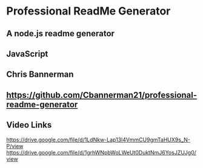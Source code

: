 # Professional ReadMe Generator

## A node.js readme generator

## JavaScript

## Chris Bannerman

## https://github.com/Cbannerman21/professional-readme-generator

## Video Links
https://drive.google.com/file/d/1LdNkw-Lap13l4VmmCU9gmTaHUX9s_N-P/view
https://drive.google.com/file/d/1grhWNpbWoLWeUt0DuktNmJ6YosJZUJg0/view
